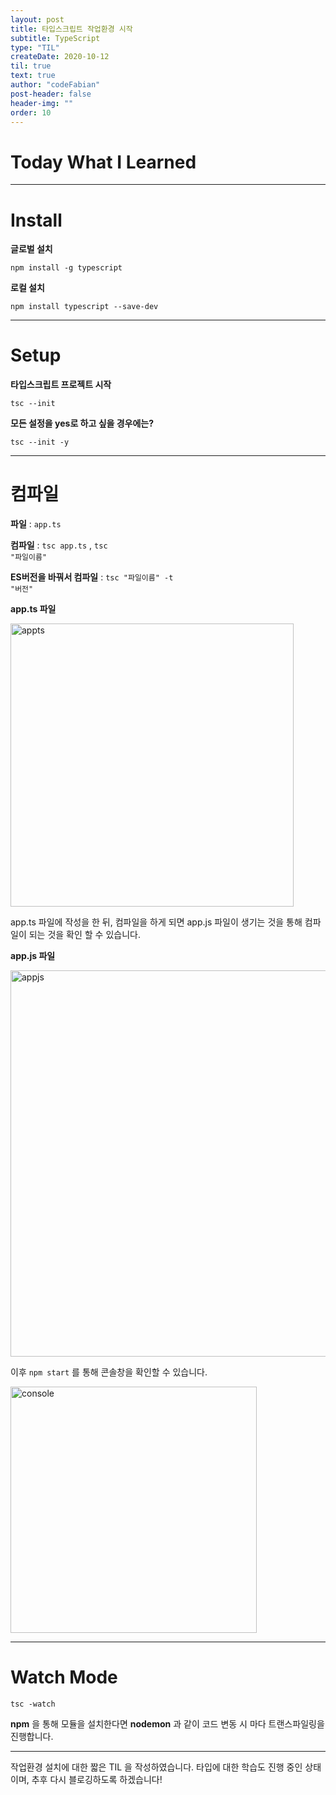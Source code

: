 ```yaml
---
layout: post
title: 타입스크립트 작업환경 시작
subtitle: TypeScript
type: "TIL"
createDate: 2020-10-12
til: true
text: true
author: "codeFabian"
post-header: false
header-img: ""
order: 10
---
```


# Today What I Learned

<hr>

# Install

**글로벌 설치**

<code>npm install -g typescript</code>

**로컬 설치**

<code>npm install typescript --save-dev</code>

<hr>

# Setup

**타입스크립트 프로젝트 시작**

<code>tsc --init</code>

**모든 설정을 yes로 하고 싶을 경우에는?**

<code>tsc --init -y</code>

<hr>

# 컴파일

**파일** : <code>app.ts</code>

**컴파일** : <code>tsc app.ts</code> , <code>tsc "파일이름"</code>

**ES버전을 바꿔서 컴파일** : <code>tsc "파일이름" -t "버전"</code>

**app.ts 파일**

<img width="453" alt="appts" src="https://user-images.githubusercontent.com/46562138/95744501-5c85c900-0cce-11eb-967c-71eaae6da134.png">

app.ts 파일에 작성을 한 뒤, 컴파일을 하게 되면 app.js 파일이 생기는 것을 통해 컴파일이 되는 것을 확인 할 수 있습니다.

**app.js 파일**

<img width="618" alt="appjs" src="https://user-images.githubusercontent.com/46562138/95744506-5e4f8c80-0cce-11eb-9e62-502044ac5d33.png">

이후 <code>npm start</code> 를 통해 콘솔창을 확인할 수 있습니다.

<img width="394" alt="console" src="https://user-images.githubusercontent.com/46562138/95744706-bb4b4280-0cce-11eb-99b2-ae430199ac72.png">

<hr>

# Watch Mode

<code>tsc -watch</code>

**npm** 을 통해 모듈을 설치한다면 **nodemon** 과 같이 코드 변동 시 마다 트랜스파일링을 진행합니다.

<hr>

작업환경 설치에 대한 짧은 TIL 을 작성하였습니다. 타입에 대한 학습도 진행 중인 상태이며, 추후 다시 블로깅하도록 하겠습니다!
